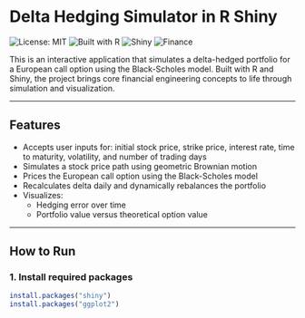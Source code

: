 # Delta Hedging Simulator in R Shiny

![License: MIT](https://img.shields.io/badge/License-MIT-yellow.svg)
![Built with R](https://img.shields.io/badge/Built%20with-R-276DC3?logo=r)
![Shiny](https://img.shields.io/badge/Interactive-Shiny-orange)
![Finance](https://img.shields.io/badge/Model-Black--Scholes-blue)

This is an interactive application that simulates a delta-hedged portfolio for a European call option using the Black-Scholes model. Built with R and Shiny, the project brings core financial engineering concepts to life through simulation and visualization.

---

## Features

- Accepts user inputs for: initial stock price, strike price, interest rate, time to maturity, volatility, and number of trading days
- Simulates a stock price path using geometric Brownian motion
- Prices the European call option using the Black-Scholes model
- Recalculates delta daily and dynamically rebalances the portfolio
- Visualizes:
  - Hedging error over time
  - Portfolio value versus theoretical option value

---

## How to Run

### 1. Install required packages

```r
install.packages("shiny")
install.packages("ggplot2")
